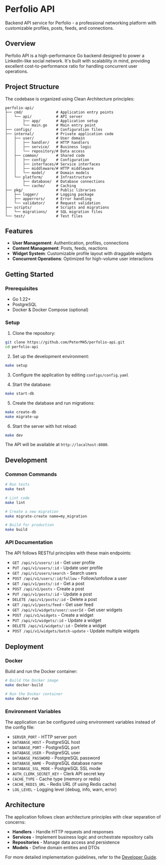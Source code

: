 # Perfolio API

Backend API service for Perfolio - a professional networking platform with customizable profiles, posts, feeds, and connections.

## Overview

Perfolio API is a high-performance Go backend designed to power a LinkedIn-like social network. It's built with scalability in mind, providing excellent cost-to-performance ratio for handling concurrent user operations.

## Project Structure

The codebase is organized using Clean Architecture principles:

```
perfolio-api/
├── cmd/               # Application entry points
│   └── api/           # API server
│       ├── app/       # Application setup
│       └── main.go    # Main entry point
├── configs/           # Configuration files
├── internal/          # Private application code
│   ├── user/          # User domain
│   │   ├── handler/   # HTTP handlers
│   │   ├── service/   # Business logic
│   │   └── repository/# Data access
│   ├── common/        # Shared code
│   │   ├── config/    # Configuration
│   │   ├── interfaces/# Service interfaces
│   │   ├── middleware/# HTTP middleware
│   │   └── model/     # Domain models
│   └── platform/      # Infrastructure
│       ├── database/  # Database connections
│       └── cache/     # Caching
├── pkg/               # Public libraries
│   ├── logger/        # Logging package
│   ├── apperrors/     # Error handling
│   └── validator/     # Request validation
├── scripts/           # Scripts and migrations
│   └── migrations/    # SQL migration files
└── test/              # Test files
```

## Features

- **User Management**: Authentication, profiles, connections
- **Content Management**: Posts, feeds, reactions
- **Widget System**: Customizable profile layout with draggable widgets
- **Concurrent Operations**: Optimized for high-volume user interactions

## Getting Started

### Prerequisites

- Go 1.22+
- PostgreSQL
- Docker & Docker Compose (optional)

### Setup

1. Clone the repository:

```bash
git clone https://github.com/PeterM45/perfolio-api.git
cd perfolio-api
```

2. Set up the development environment:

```bash
make setup
```

3. Configure the application by editing `configs/config.yaml`

4. Start the database:

```bash
make start-db
```

5. Create the database and run migrations:

```bash
make create-db
make migrate-up
```

6. Start the server with hot reload:

```bash
make dev
```

The API will be available at `http://localhost:8080`.

## Development

### Common Commands

```bash
# Run tests
make test

# Lint code
make lint

# Create a new migration
make migrate-create name=my_migration

# Build for production
make build
```

### API Documentation

The API follows RESTful principles with these main endpoints:

- `GET /api/v1/users/:id` - Get user profile
- `PUT /api/v1/users/:id` - Update user profile
- `GET /api/v1/users/search` - Search users
- `POST /api/v1/users/:id/follow` - Follow/unfollow a user
- `GET /api/v1/posts/:id` - Get a post
- `POST /api/v1/posts` - Create a post
- `PUT /api/v1/posts/:id` - Update a post
- `DELETE /api/v1/posts/:id` - Delete a post
- `GET /api/v1/posts/feed` - Get user feed
- `GET /api/v1/widgets/user/:userId` - Get user widgets
- `POST /api/v1/widgets` - Create a widget
- `PUT /api/v1/widgets/:id` - Update a widget
- `DELETE /api/v1/widgets/:id` - Delete a widget
- `POST /api/v1/widgets/batch-update` - Update multiple widgets

## Deployment

### Docker

Build and run the Docker container:

```bash
# Build the Docker image
make docker-build

# Run the Docker container
make docker-run
```

### Environment Variables

The application can be configured using environment variables instead of the config file:

- `SERVER_PORT` - HTTP server port
- `DATABASE_HOST` - PostgreSQL host
- `DATABASE_PORT` - PostgreSQL port
- `DATABASE_USER` - PostgreSQL user
- `DATABASE_PASSWORD` - PostgreSQL password
- `DATABASE_NAME` - PostgreSQL database name
- `DATABASE_SSL_MODE` - PostgreSQL SSL mode
- `AUTH_CLERK_SECRET_KEY` - Clerk API secret key
- `CACHE_TYPE` - Cache type (memory or redis)
- `CACHE_REDIS_URL` - Redis URL (if using Redis cache)
- `LOG_LEVEL` - Logging level (debug, info, warn, error)

## Architecture

The application follows clean architecture principles with clear separation of concerns:

- **Handlers** - Handle HTTP requests and responses
- **Services** - Implement business logic and orchestrate repository calls
- **Repositories** - Manage data access and persistence
- **Models** - Define domain entities and DTOs

For more detailed implementation guidelines, refer to the [Developer Guide](docs/DEV_GUIDE.MD).
